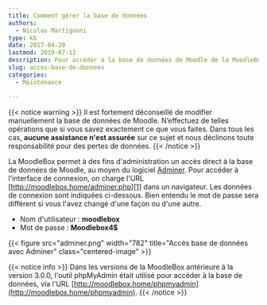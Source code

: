 ```yaml
---
title: Comment gérer la base de données
authors:
  - Nicolas Martignoni
type: kb
date: 2017-04-20
lastmod: 2019-07-12
description: Pour accéder à la base de données de Moodle de la MoodleBox au moyen de Adminer, consultez les informations ci-dessous.
slug: acces-base-de-donnees
categories:
  - Maintenance

---
```

{{< notice warning >}}
Il est fortement déconseillé de modifier manuellement la base de données de Moodle. N’effectuez de telles opérations que si vous savez exactement ce que vous faites. Dans tous les cas, __aucune assistance n'est assurée__ sur ce sujet et nous déclinons toute responsabilité pour des pertes de données.
{{< /notice >}}

La MoodleBox permet à des fins d'administration un accès direct à la base de données de Moodle, au moyen du logiciel [Adminer][3]. Pour accéder à l'interface de connexion, on charge l'URL [http://moodlebox.home/adminer.php][1] dans un navigateur. Les données de connexion sont indiquées ci-dessous. Bien entendu le mot de passe sera différent si vous l'avez changé d'une façon ou d'une autre.

  * Nom d'utilisateur : __moodlebox__
  * Mot de passe : __Moodlebox4$__

{{< figure src="adminer.png" width="782" title="Accès base de données avec Adminer" class="centered-image" >}}

{{< notice info >}}
Dans les versions de la MoodleBox antérieure à la version 3.0.0, l'outil phpMyAdmin était utilisé pour accéder à la base de données, via l'URL [http://moodlebox.home/phpmyadmin](http://moodlebox.home/phpmyadmin).
{{< /notice >}}

 [1]: http://moodlebox.home/adminer.php
 [2]: http://moodlebox.home/phpmyadmin
 [3]: https://www.adminer.org/
